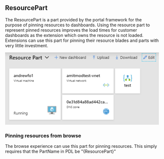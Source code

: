 ## ResourcePart
The ResourcePart is a part provided by the portal framework for the purpose of pinning resources to dashboards.  Using the resource part to represent pinned resources improves the load times for customer dashboards as the extension which owns the resource is not loaded. Extensions can use this part for pinning their resource blades and parts with very little investment. 

![alt-text](../media/top-extensions-parts-resourcepart/resourcePart.png "Resource Part")

### Pinning resources from browse
The browse experience can use this part for pinning resources.   This simply requires that the PartName in PDL be "{ResourcePart}"
